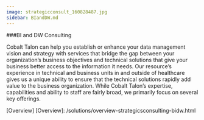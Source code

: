 ```yaml
---
image: strategicconsult_160828487.jpg
sidebar: BIandDW.md
---
```


###BI and DW Consulting

Cobalt Talon can help you establish or enhance your data management vision and strategy with services that bridge the gap between your organization’s business objectives and technical solutions that give your business better access to the information it needs.  Our resource’s experience in technical and business units in and outside of healthcare gives us a unique ability to ensure that the technical solutions rapidly add value to the business organization. While Cobalt Talon’s expertise, capabilities and ability to staff are fairly broad, we primarily focus on several key offerings. 

[Overview]
[Overview]: /solutions/overview-strategicsconsulting-bidw.html